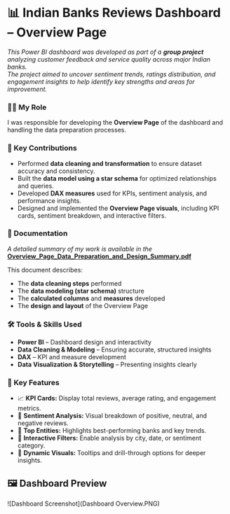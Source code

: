 # 📊 Indian Banks Reviews Dashboard – Overview Page

_This Power BI dashboard was developed as part of a **group project** analyzing customer feedback and service quality across major Indian banks.  
The project aimed to uncover sentiment trends, ratings distribution, and engagement insights to help identify key strengths and areas for improvement._


### 👩‍💻 My Role
I was responsible for developing the **Overview Page** of the dashboard and handling the data preparation processes.


### 🧩 Key Contributions
- Performed **data cleaning and transformation** to ensure dataset accuracy and consistency.  
- Built the **data model using a star schema** for optimized relationships and queries.  
- Developed **DAX measures** used for KPIs, sentiment analysis, and performance insights.  
- Designed and implemented the **Overview Page visuals**, including KPI cards, sentiment breakdown, and interactive filters.


### 📄 Documentation
_A detailed summary of my work is available in the_  
[**Overview_Page_Data_Preparation_and_Design_Summary.pdf**](Documentation/Overview_Page_Data_Preparation_and_Design_Summary.pdf)

This document describes:
- The **data cleaning steps** performed  
- The **data modeling (star schema)** structure  
- The **calculated columns** and **measures** developed  
- The **design and layout** of the Overview Page


### 🛠️ Tools & Skills Used
- **Power BI** – Dashboard design and interactivity  
- **Data Cleaning & Modeling** – Ensuring accurate, structured insights  
- **DAX** – KPI and measure development  
- **Data Visualization & Storytelling** – Presenting insights clearly  


### 🌟 Key Features
- 📈 **KPI Cards:** Display total reviews, average rating, and engagement metrics.  
- 💬 **Sentiment Analysis:** Visual breakdown of positive, neutral, and negative reviews.  
- 🏦 **Top Entities:** Highlights best-performing banks and key trends.  
- 🧭 **Interactive Filters:** Enable analysis by city, date, or sentiment category.  
- 🎯 **Dynamic Visuals:** Tooltips and drill-through options for deeper insights.  


## 🖼️ Dashboard Preview

![Dashboard Screenshot](Dashboard Overview.PNG)
